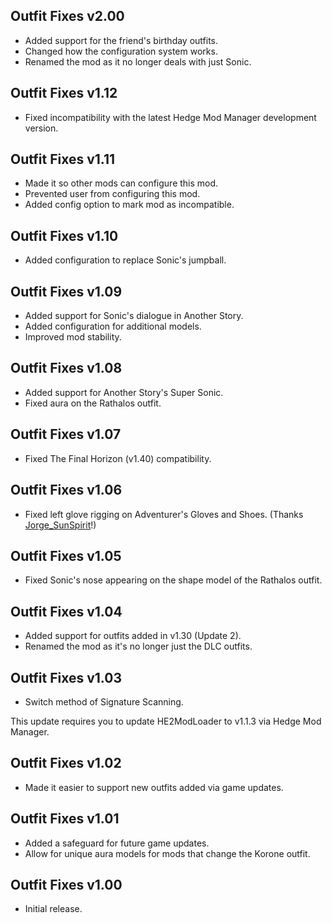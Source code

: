 ## Outfit Fixes v2.00
- Added support for the friend's birthday outfits.
- Changed how the configuration system works.
- Renamed the mod as it no longer deals with just Sonic.

## Outfit Fixes v1.12
- Fixed incompatibility with the latest Hedge Mod Manager development version.

## Outfit Fixes v1.11
- Made it so other mods can configure this mod.
- Prevented user from configuring this mod.
- Added config option to mark mod as incompatible.

## Outfit Fixes v1.10
- Added configuration to replace Sonic's jumpball.

## Outfit Fixes v1.09
- Added support for Sonic's dialogue in Another Story.
- Added configuration for additional models.
- Improved mod stability.

## Outfit Fixes v1.08
- Added support for Another Story's Super Sonic.
- Fixed aura on the Rathalos outfit.

## Outfit Fixes v1.07
- Fixed The Final Horizon (v1.40) compatibility.

## Outfit Fixes v1.06
- Fixed left glove rigging on Adventurer's Gloves and Shoes. (Thanks [Jorge_SunSpirit](https://gamebanana.com/members/1474592)!)

## Outfit Fixes v1.05
- Fixed Sonic's nose appearing on the shape model of the Rathalos outfit.

## Outfit Fixes v1.04
- Added support for outfits added in v1.30 (Update 2).
- Renamed the mod as it's no longer just the DLC outfits.

## Outfit Fixes v1.03
- Switch method of Signature Scanning.

This update requires you to update HE2ModLoader to v1.1.3 via Hedge Mod Manager.

## Outfit Fixes v1.02
- Made it easier to support new outfits added via game updates.

## Outfit Fixes v1.01
- Added a safeguard for future game updates.
- Allow for unique aura models for mods that change the Korone outfit.

## Outfit Fixes v1.00
- Initial release.
